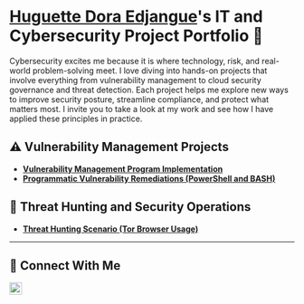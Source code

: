 # <a href="https://www.linkedin.com/in/hugdora/">Huguette Dora Edjangue</a>'s IT and Cybersecurity Project Portfolio 🔐

Cybersecurity excites me because it is where technology, risk, and real-world problem-solving meet. I love diving into hands-on projects that involve everything from vulnerability management to cloud security governance and threat detection. Each project helps me explore new ways to improve security posture, streamline compliance, and protect what matters most.
I invite you to take a look at my work and see how I have applied these principles in practice.


## ⚠️ Vulnerability Management Projects

- **[Vulnerability Management Program Implementation](https://github.com/joshcybertest/vulnerability-management-program)**
- **[Programmatic Vulnerability Remediations (PowerShell and BASH)](https://github.com/joshcybertest/programmatic-vulnerability-remediations)**

## 🚨 Threat Hunting and Security Operations

- **[Threat Hunting Scenario (Tor Browser Usage)](https://github.com/joshmadakor0/threat-hunting-scenario-tor)**

<hr/>

## 🤳 Connect With Me

[<img align="left" alt="___________ | LinkedIn" width="22px" src="https://cdn.jsdelivr.net/npm/simple-icons@v3/icons/linkedin.svg" />][linkedin]



[linkedin]: https://linkedin.com/in/hugdora___________

<!--
<img width="35" alt="image" src="https://github.com/user-attachments/assets/2f41c7cd-5ea8-4475-b451-a37161b6c3fb"> 
<img width="35" alt="image" src="https://github.com/user-attachments/assets/77649969-9910-4994-8b96-74a116cfb2a8">
-->
